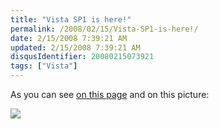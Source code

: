 ```yaml
---
title: "Vista SP1 is here!"
permalink: /2008/02/15/Vista-SP1-is-here!/
date: 2/15/2008 7:39:21 AM
updated: 2/15/2008 7:39:21 AM
disqusIdentifier: 20080215073921
tags: ["Vista"]
---
```

As you can see [on this page](http://msdn2.microsoft.com/en-us/subscriptions/default.aspx) and on this picture:

[![](http://farm3.static.flickr.com/2269/2265941670_51fbac617a_o.jpg)](http://msdn2.microsoft.com/en-us/subscriptions/default.aspx)
